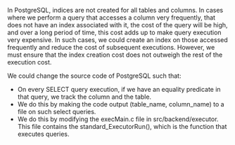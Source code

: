 In PostgreSQL, indices are not created for all tables and columns. In cases where we perform a query that accesses a column very frequently, that does not have an index associated with it, the cost of the query will be high, and over a long period of time, this cost adds up to make query execution very expensive.
In such cases, we could create an index on those accessed frequently and reduce the cost of subsequent executions. However, we must ensure that the index creation cost does not outweigh the rest of the execution cost.

We could change the source code of PostgreSQL such that:
- On every SELECT query execution, if we have an equality predicate in that query, we track the column and the table. 
- We do this by making the code output (table_name, column_name) to a file on such select queries.
- We do this by modifying the execMain.c file in src/backend/executor. This file contains the standard_ExecutorRun(), which is the function that executes queries.

